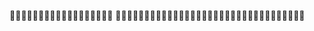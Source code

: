                                                                                                                                                                                                                                                                                                                                                                                                                                                         	                                                                                                                                                                                                                                                                                                                                                                                                                                                                                                                                                                                                                                                                      